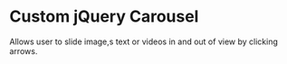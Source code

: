 # Custom jQuery Carousel 

Allows user to slide image,s text or videos in and out of view by clicking arrows. 
